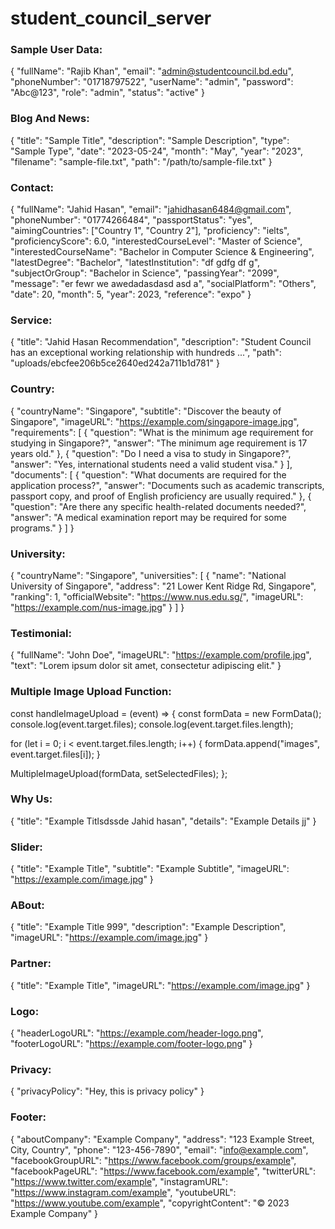 # student_council_server

### Sample User Data:

{
"fullName": "Rajib Khan",
"email": "admin@studentcouncil.bd.edu",
"phoneNumber": "01718797522",
"userName": "admin",
"password": "Abc@123",
"role": "admin",
"status": "active"
}

### Blog And News:

{
"title": "Sample Title",
"description": "Sample Description",
"type": "Sample Type",
"date": "2023-05-24",
"month": "May",
"year": "2023",
"filename": "sample-file.txt",
"path": "/path/to/sample-file.txt"
}

### Contact:

{
"fullName": "Jahid Hasan",
"email": "jahidhasan6484@gmail.com",
"phoneNumber": "01774266484",
"passportStatus": "yes",
"aimingCountries": ["Country 1", "Country 2"],
"proficiency": "ielts",
"proficiencyScore": 6.0,
"interestedCourseLevel": "Master of Science",
"interestedCourseName": "Bachelor in Computer Science & Engineering",
"latestDegree": "Bachelor",
"latestInstitution": "df gdfg df g",
"subjectOrGroup": "Bachelor in Science",
"passingYear": "2099",
"message": "er fewr we awedadasdasd asd a",
"socialPlatform": "Others",
"date": 20,
"month": 5,
"year": 2023,
"reference": "expo"
}

### Service:

{
"title": "Jahid Hasan Recommendation",
"description": "Student Council has an exceptional working relationship with hundreds ...",
"path": "uploads/ebcfee206b5ce2640ed242a711b1d781"
}

### Country:

{
"countryName": "Singapore",
"subtitle": "Discover the beauty of Singapore",
"imageURL": "https://example.com/singapore-image.jpg",
"requirements": [
{
"question": "What is the minimum age requirement for studying in Singapore?",
"answer": "The minimum age requirement is 17 years old."
},
{
"question": "Do I need a visa to study in Singapore?",
"answer": "Yes, international students need a valid student visa."
}
],
"documents": [
{
"question": "What documents are required for the application process?",
"answer": "Documents such as academic transcripts, passport copy, and proof of English proficiency are usually required."
},
{
"question": "Are there any specific health-related documents needed?",
"answer": "A medical examination report may be required for some programs."
}
]
}

### University:

{
"countryName": "Singapore",
"universities": [
{
"name": "National University of Singapore",
"address": "21 Lower Kent Ridge Rd, Singapore",
"ranking": 1,
"officialWebsite": "https://www.nus.edu.sg/",
"imageURL": "https://example.com/nus-image.jpg"
}
]
}

### Testimonial:

{
"fullName": "John Doe",
"imageURL": "https://example.com/profile.jpg",
"text": "Lorem ipsum dolor sit amet, consectetur adipiscing elit."
}

### Multiple Image Upload Function:

const handleImageUpload = (event) => {
const formData = new FormData();
console.log(event.target.files);
console.log(event.target.files.length);

for (let i = 0; i < event.target.files.length; i++) {
formData.append("images", event.target.files[i]);
}

MultipleImageUpload(formData, setSelectedFiles);
};

### Why Us:

{
"title": "Example Titlsdssde Jahid hasan",
"details": "Example Details jj"
}

### Slider:

{
"title": "Example Title",
"subtitle": "Example Subtitle",
"imageURL": "https://example.com/image.jpg"
}

### ABout:

{
"title": "Example Title 999",
"description": "Example Description",
"imageURL": "https://example.com/image.jpg"
}

### Partner:

{
"title": "Example Title",
"imageURL": "https://example.com/image.jpg"
}

### Logo:

{
"headerLogoURL": "https://example.com/header-logo.png",
"footerLogoURL": "https://example.com/footer-logo.png"
}

### Privacy:

{
"privacyPolicy": "Hey, this is privacy policy"
}

### Footer:

{
"aboutCompany": "Example Company",
"address": "123 Example Street, City, Country",
"phone": "123-456-7890",
"email": "info@example.com",
"facebookGroupURL": "https://www.facebook.com/groups/example",
"facebookPageURL": "https://www.facebook.com/example",
"twitterURL": "https://www.twitter.com/example",
"instagramURL": "https://www.instagram.com/example",
"youtubeURL": "https://www.youtube.com/example",
"copyrightContent": "© 2023 Example Company"
}
